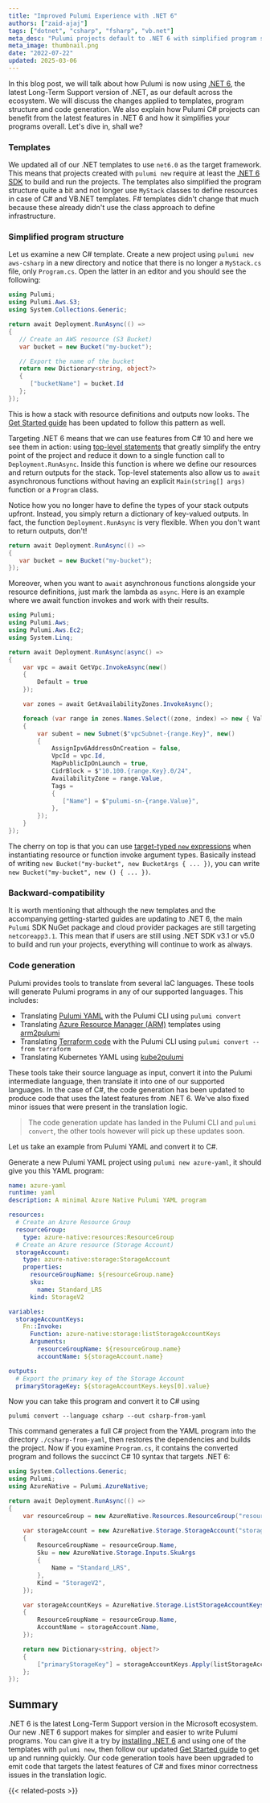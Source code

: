 ```yaml
---
title: "Improved Pulumi Experience with .NET 6"
authors: ["zaid-ajaj"]
tags: ["dotnet", "csharp", "fsharp", "vb.net"]
meta_desc: "Pulumi projects default to .NET 6 with simplified program structure and leaner generated C# code"
meta_image: thumbnail.png
date: "2022-07-22"
updated: 2025-03-06
---
```


In this blog post, we will talk about how Pulumi is now using [.NET 6](https://docs.microsoft.com/en-us/dotnet/core/whats-new/dotnet-6), the latest Long-Term Support version of .NET, as our default across the ecosystem. We will discuss the changes applied to templates, program structure and code generation. We also explain how Pulumi C# projects can benefit from the latest features in .NET 6 and how it simplifies your programs overall. Let's dive in, shall we?

<!--more-->

### Templates

We updated all of our .NET templates to use `net6.0` as the target framework. This means that projects created with `pulumi new` require at least the [.NET 6 SDK](https://dotnet.microsoft.com/en-us/download/dotnet/6.0) to build and run the projects. The templates also simplified the program structure quite a bit and not longer use `MyStack` classes to define resources in case of C# and VB.NET templates. F# templates didn't change that much because these already didn't use the class approach to define infrastructure.

### Simplified program structure

Let us examine a new C# template. Create a new project using `pulumi new aws-csharp` in a new directory and notice that there is no longer a `MyStack.cs` file, only `Program.cs`. Open the latter in an editor and you should see the following:

```cs
using Pulumi;
using Pulumi.Aws.S3;
using System.Collections.Generic;

return await Deployment.RunAsync(() =>
{
   // Create an AWS resource (S3 Bucket)
   var bucket = new Bucket("my-bucket");

   // Export the name of the bucket
   return new Dictionary<string, object?>
   {
      ["bucketName"] = bucket.Id
   };
});
```

This is how a stack with resource definitions and outputs now looks. The [Get Started guide](https://www.pulumi.com/docs/get-started/) has been updated to follow this pattern as well.

Targeting .NET 6 means that we can use features from C# 10 and here we see them in action: using [top-level statements](https://docs.microsoft.com/en-us/dotnet/csharp/whats-new/tutorials/top-level-statements) that greatly simplify the entry point of the project and reduce it down to a single function call to `Deployment.RunAsync`. Inside this function is where we define our resources and return outputs for the stack. Top-level statements also allow us to `await` asynchronous functions without having an explicit `Main(string[] args)` function or a `Program` class.

Notice how you no longer have to define the types of your stack outputs upfront. Instead, you simply return a dictionary of key-valued outputs. In fact, the function `Deployment.RunAsync` is very flexible. When you don't want to return outputs, don't!

```cs
return await Deployment.RunAsync(() =>
{
   var bucket = new Bucket("my-bucket");
});
```

Moreover, when you want to `await` asynchronous functions alongside your resource definitions, just mark the lambda as `async`. Here is an example where we await function invokes and work with their results.

```cs
using Pulumi;
using Pulumi.Aws;
using Pulumi.Aws.Ec2;
using System.Linq;

return await Deployment.RunAsync(async() =>
{
    var vpc = await GetVpc.InvokeAsync(new()
    {
        Default = true  
    });

    var zones = await GetAvailabilityZones.InvokeAsync();

    foreach (var range in zones.Names.Select((zone, index) => new { Value = zone, Key = index }))
    {
        var subent = new Subnet($"vpcSubnet-{range.Key}", new()
        {
            AssignIpv6AddressOnCreation = false,
            VpcId = vpc.Id,
            MapPublicIpOnLaunch = true,
            CidrBlock = $"10.100.{range.Key}.0/24",
            AvailabilityZone = range.Value,
            Tags =
            {
               ["Name"] = $"pulumi-sn-{range.Value}",
            },
        });
    }
});
```

The cherry on top is that you can use [target-typed `new` expressions](https://docs.microsoft.com/en-us/dotnet/csharp/language-reference/proposals/csharp-9.0/target-typed-new) when instantiating resource or function invoke argument types. Basically instead of writing `new Bucket("my-bucket", new BucketArgs { ... })`, you can write `new Bucket("my-bucket", new () { ... })`.

### Backward-compatibility

It is worth mentioning that although the new templates and the accompanying getting-started guides are updating to .NET 6, the main `Pulumi` SDK NuGet package and cloud provider packages are still targeting `netcoreapp3.1`. This mean that if users are still using .NET SDK v3.1 or v5.0 to build and run your projects, everything will continue to work as always.

### Code generation

Pulumi provides tools to translate from several IaC languages. These tools will generate Pulumi programs in any of our supported languages. This includes:

- Translating [Pulumi YAML](https://www.pulumi.com/docs/languages-sdks/yaml/) with the Pulumi CLI using `pulumi convert`
- Translating [Azure Resource Manager (ARM)](https://docs.microsoft.com/en-us/azure/azure-resource-manager/templates/overview) templates using [arm2pulumi](https://www.pulumi.com/arm2pulumi/)
- Translating [Terraform code](https://www.pulumi.com/tf2pulumi/) with the Pulumi CLI using `pulumi convert --from terraform`
- Translating Kubernetes YAML using [kube2pulumi](https://www.pulumi.com/kube2pulumi/)

These tools take their source language as input, convert it into the Pulumi intermediate language, then translate it into one of our supported languages. In the case of C#, the code generation has been updated to produce code that uses the latest features from .NET 6. We've also fixed minor issues that were present in the translation logic.

> The code generation update has landed in the Pulumi CLI and `pulumi convert`, the other tools however will pick up these updates soon.

Let us take an example from Pulumi YAML and convert it to C#.

Generate a new Pulumi YAML project using `pulumi new azure-yaml`, it should give you this YAML program:

```yaml
name: azure-yaml
runtime: yaml
description: A minimal Azure Native Pulumi YAML program

resources:
  # Create an Azure Resource Group
  resourceGroup:
    type: azure-native:resources:ResourceGroup
  # Create an Azure resource (Storage Account)
  storageAccount:
    type: azure-native:storage:StorageAccount
    properties:
      resourceGroupName: ${resourceGroup.name}
      sku:
        name: Standard_LRS
      kind: StorageV2

variables:
  storageAccountKeys:
    Fn::Invoke:
      Function: azure-native:storage:listStorageAccountKeys
      Arguments:
        resourceGroupName: ${resourceGroup.name}
        accountName: ${storageAccount.name}

outputs:
  # Export the primary key of the Storage Account
  primaryStorageKey: ${storageAccountKeys.keys[0].value}
```

Now you can take this program and convert it to C# using

```
pulumi convert --language csharp --out csharp-from-yaml
```

This command generates a full C# project from the YAML program into the directory `./csharp-from-yaml`, then restores the dependencies and builds the project. Now if you examine `Program.cs`, it contains the converted program and follows the succinct C# 10 syntax that targets .NET 6:

```csharp
using System.Collections.Generic;
using Pulumi;
using AzureNative = Pulumi.AzureNative;

return await Deployment.RunAsync(() =>
{
    var resourceGroup = new AzureNative.Resources.ResourceGroup("resourceGroup");

    var storageAccount = new AzureNative.Storage.StorageAccount("storageAccount", new()
    {
        ResourceGroupName = resourceGroup.Name,
        Sku = new AzureNative.Storage.Inputs.SkuArgs
        {
            Name = "Standard_LRS",
        },
        Kind = "StorageV2",
    });

    var storageAccountKeys = AzureNative.Storage.ListStorageAccountKeys.Invoke(new()
    {
        ResourceGroupName = resourceGroup.Name,
        AccountName = storageAccount.Name,
    });

    return new Dictionary<string, object?>
    {
        ["primaryStorageKey"] = storageAccountKeys.Apply(listStorageAccountKeysResult => listStorageAccountKeysResult.Keys[0]?.Value),
    };
});
```

## Summary

.NET 6 is the latest Long-Term Support version in the Microsoft ecosystem. Our new .NET 6 support makes for simpler and easier to write Pulumi programs. You can give it a try by [installing .NET 6](https://dotnet.microsoft.com/en-us/download/dotnet/6.0) and using one of the templates with `pulumi new`, then follow our updated [Get Started guide](https://www.pulumi.com/docs/get-started/) to get up and running quickly. Our code generation tools have been upgraded to emit code that targets the latest features of C# and fixes minor correctness issues in the translation logic.

{{< related-posts >}}
